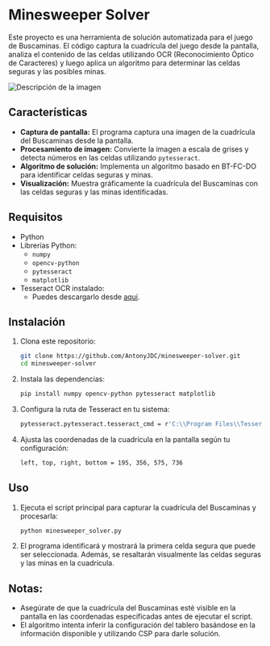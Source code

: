 # Minesweeper Solver

Este proyecto es una herramienta de solución automatizada para el juego de Buscaminas. El código captura la cuadrícula del juego desde la pantalla, analiza el contenido de las celdas utilizando OCR (Reconocimiento Óptico de Caracteres) y luego aplica un algoritmo para determinar las celdas seguras y las posibles minas.

![Descripción de la imagen](https://i.imgur.com/9Yv8Szo.png)


## Características

- **Captura de pantalla:** El programa captura una imagen de la cuadrícula del Buscaminas desde la pantalla.
- **Procesamiento de imagen:** Convierte la imagen a escala de grises y detecta números en las celdas utilizando `pytesseract`.
- **Algoritmo de solución:** Implementa un algoritmo basado en BT-FC-DO para identificar celdas seguras y minas.
- **Visualización:** Muestra gráficamente la cuadrícula del Buscaminas con las celdas seguras y las minas identificadas.

## Requisitos

- Python
- Librerías Python:
  - `numpy`
  - `opencv-python`
  - `pytesseract`
  - `matplotlib`
- Tesseract OCR instalado:
  - Puedes descargarlo desde [aquí](https://github.com/tesseract-ocr/tesseract).

## Instalación

1. Clona este repositorio:

   ```bash
   git clone https://github.com/AntonyJDC/minesweeper-solver.git
   cd minesweeper-solver
   ```

2. Instala las dependencias:

    ```bash
    pip install numpy opencv-python pytesseract matplotlib
    ```

3. Configura la ruta de Tesseract en tu sistema:
    
    ```bash
    pytesseract.pytesseract.tesseract_cmd = r'C:\\Program Files\\Tesseract-OCR\\tesseract.exe'
    ```

4. Ajusta las coordenadas de la cuadrícula en la pantalla según tu configuración:

    ```bash
    left, top, right, bottom = 195, 356, 575, 736
    ```

## Uso

1. Ejecuta el script principal para capturar la cuadrícula del Buscaminas y procesarla:

    ```bash
    python minesweeper_solver.py
    ```

2. El programa identificará y mostrará la primera celda segura que puede ser seleccionada. Además, se resaltarán visualmente las celdas seguras y las minas en la cuadrícula.

## Notas:

- Asegúrate de que la cuadrícula del Buscaminas esté visible en la pantalla en las coordenadas especificadas antes de ejecutar el script.
- El algoritmo intenta inferir la configuración del tablero basándose en la información disponible y utilizando CSP para darle solución.
